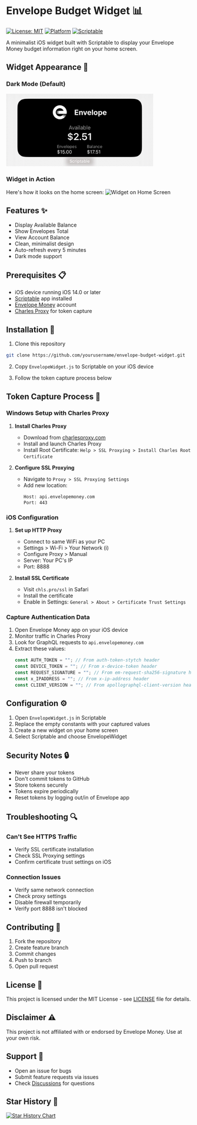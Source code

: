 # Envelope Budget Widget 📊
[![License: MIT](https://img.shields.io/badge/License-MIT-yellow.svg)](https://opensource.org/licenses/MIT)
[![Platform](https://img.shields.io/badge/platform-iOS-lightgrey.svg)](https://www.apple.com/ios/)
[![Scriptable](https://img.shields.io/badge/scriptable-v1.7-blue.svg)](https://scriptable.app/)

A minimalist iOS widget built with Scriptable to display your Envelope Money budget information right on your home screen.

## Widget Appearance 🎨

### Dark Mode (Default)
<img src="screenshots/dark_mode.jpeg" width="400" alt="Widget">

### Widget in Action
Here's how it looks on the home screen:
<img src="screenshots/homescreen.jpeg" width="300" alt="Widget on Home Screen">

## Features ✨

- Display Available Balance
- Show Envelopes Total
- View Account Balance
- Clean, minimalist design
- Auto-refresh every 5 minutes
- Dark mode support

## Prerequisites 📋

- iOS device running iOS 14.0 or later
- [Scriptable](https://apps.apple.com/us/app/scriptable/id1405459188) app installed
- [Envelope Money](https://www.envelopemoney.com/) account
- [Charles Proxy](https://www.charlesproxy.com/download/) for token capture

## Installation 🚀

1. Clone this repository
```bash
git clone https://github.com/yourusername/envelope-budget-widget.git
```

2. Copy `EnvelopeWidget.js` to Scriptable on your iOS device

3. Follow the token capture process below

## Token Capture Process 🔐

### Windows Setup with Charles Proxy

1. **Install Charles Proxy**
   - Download from [charlesproxy.com](https://www.charlesproxy.com/download/)
   - Install and launch Charles Proxy
   - Install Root Certificate: `Help > SSL Proxying > Install Charles Root Certificate`

2. **Configure SSL Proxying**
   - Navigate to `Proxy > SSL Proxying Settings`
   - Add new location:
     ```
     Host: api.envelopemoney.com
     Port: 443
     ```

### iOS Configuration

1. **Set up HTTP Proxy**
   - Connect to same WiFi as your PC
   - Settings > Wi-Fi > Your Network (i)
   - Configure Proxy > Manual
   - Server: Your PC's IP
   - Port: 8888

2. **Install SSL Certificate**
   - Visit `chls.pro/ssl` in Safari
   - Install the certificate
   - Enable in Settings: `General > About > Certificate Trust Settings`

### Capture Authentication Data

1. Open Envelope Money app on your iOS device
2. Monitor traffic in Charles Proxy
3. Look for GraphQL requests to `api.envelopemoney.com`
4. Extract these values:
   ```javascript
   const AUTH_TOKEN = ""; // From auth-token-stytch header
   const DEVICE_TOKEN = ""; // From x-device-token header
   const REQUEST_SIGNATURE = ""; // From em-request-sha256-signature header
   const x_IPADDRESS = ""; // From x-ip-address header
   const CLIENT_VERSION = ""; // From apollographql-client-version header
   ```

## Configuration ⚙️

1. Open `EnvelopeWidget.js` in Scriptable
2. Replace the empty constants with your captured values
3. Create a new widget on your home screen
4. Select Scriptable and choose EnvelopeWidget

## Security Notes 🔒

- Never share your tokens
- Don't commit tokens to GitHub
- Store tokens securely
- Tokens expire periodically
- Reset tokens by logging out/in of Envelope app

## Troubleshooting 🔍

### Can't See HTTPS Traffic
- Verify SSL certificate installation
- Check SSL Proxying settings
- Confirm certificate trust settings on iOS

### Connection Issues
- Verify same network connection
- Check proxy settings
- Disable firewall temporarily
- Verify port 8888 isn't blocked

## Contributing 🤝

1. Fork the repository
2. Create feature branch
3. Commit changes
4. Push to branch
5. Open pull request

## License 📄

This project is licensed under the MIT License - see [LICENSE](LICENSE) file for details.

## Disclaimer ⚠️

This project is not affiliated with or endorsed by Envelope Money. Use at your own risk.

## Support 💬

- Open an issue for bugs
- Submit feature requests via issues
- Check [Discussions](../../discussions) for questions

## Star History 🌟

[![Star History Chart](https://api.star-history.com/svg?repos=yourusername/envelope-budget-widget&type=Date)](https://star-history.com/#yourusername/envelope-budget-widget&Date)
